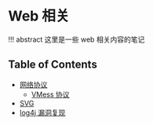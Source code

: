 # Web 相关

!!! abstract 
    这里是一些 web 相关内容的笔记

## Table of Contents
- [网络协议](protocol)
    - [VMess 协议](protocol/vmess)
- [SVG](svg)
- [log4j 漏洞复现](log4j_vuln)